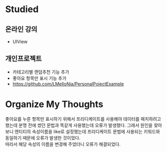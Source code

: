 # Studied

## 온라인 강의
- UIView

## 개인프로젝트
- 카테고리별 랜덤추천 기능 추가
- 좋아요 항목만 표시 기능 추가
- https://github.com/LMelloNia/PersonalPojectExample

# Organize My Thoughts
좋아요를 누른 항목만 표시하기 위해서 프리디케이트를 사용해야 데이터를 패치하려고 했는데 분명 전에 썼던 문법과 똑같게 사용했는데 오류가 발생했다. 그래서 원인을 찾아 보니 엔티티의 속성이름을 like로 설정했는데 프리디케이트 문법에 사용되는 키워드와 동일하기 때문에 오류가 발생한 것이었다.  
따라서 해당 속성의 이름을 변경해 주었더니 오류가 해결되었다.
